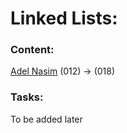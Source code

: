 # Linked Lists:
### Content:
[Adel Nasim](https://www.youtube.com/playlist?list=PLCInYL3l2AajqOUW_2SwjWeMwf4vL4RSp)  (012) → (018)

### Tasks:
To be added later